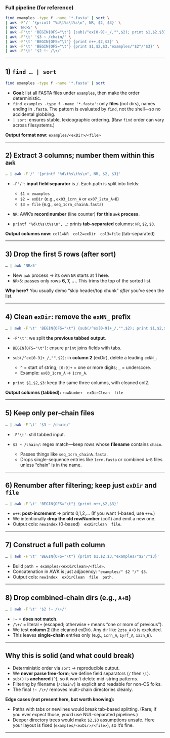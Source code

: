 ### Full pipeline (for reference)

```bash
find examples -type f -name '*.fasta' | sort \
| awk -F'/' '{printf "%d\t%s\t%s\n", NR, $2, $3}' \
| awk 'NR>5' \
| awk -F'\t' 'BEGIN{OFS="\t"} {sub(/^ex[0-9]+_/,"",$2); print $1,$2,$3}' \
| awk -F'\t' '$3 ~ /chain/' \
| awk -F'\t' 'BEGIN{OFS="\t"} {print n++,$2,$3}' \
| awk -F'\t' 'BEGIN{OFS="\t"} {print $1,$2,$3,"examples/"$2"/"$3}' \
| awk -F'\t' '$2 !~ /\+/'
```

---

## 1) `find … | sort`

```bash
find examples -type f -name '*.fasta' | sort
```

* **Goal:** list all FASTA files under `examples`, then make the order deterministic.
* `find examples -type f -name '*.fasta'`: only **files** (not dirs), names ending in `.fasta`. The pattern is evaluated by `find`, not the shell—so no accidental globbing.
* `| sort`: ensures stable, lexicographic ordering. (Raw `find` order can vary across filesystems.)

**Output format now:** `examples/<exDir>/<file>`

---

## 2) Extract 3 columns; number them within this `awk`

```bash
… | awk -F'/' '{printf "%d\t%s\t%s\n", NR, $2, $3}'
```

* `-F'/'`: **input field separator** is `/`. Each path is split into fields:

  * `$1 = examples`
  * `$2 = exDir` (e.g., `ex03_1crn_A` or `ex07_2zta_A+B`)
  * `$3 = file` (e.g., `seq_1crn_chainA.fasta`)
* `NR`: AWK’s **record number** (line counter) **for this `awk` process**.
* `printf "%d\t%s\t%s\n", …`: prints **tab-separated** columns: `NR`, `$2`, `$3`.

**Output columns now:**
`col1=NR` `col2=exDir` `col3=file` (tab-separated)

---

## 3) Drop the first 5 rows (after sort)

```bash
… | awk 'NR>5'
```

* New `awk` process → its own `NR` starts at 1 **here**.
* `NR>5`: passes only rows **6, 7, …**. This trims the top of the sorted list.

**Why here?** You usually demo “skip header/top chunk” *after* you’ve seen the list.

---

## 4) Clean `exDir`: remove the `exNN_` prefix

```bash
… | awk -F'\t' 'BEGIN{OFS="\t"} {sub(/^ex[0-9]+_/,"",$2); print $1,$2,$3}'
```

* `-F'\t'`: we split **the previous tabbed output**.
* `BEGIN{OFS="\t"}`: ensure `print` joins fields with tabs.
* `sub(/^ex[0-9]+_/,"",$2)`: in **column 2** (exDir), delete a leading `exNN_`.

  * `^` = start of string; `[0-9]+` = one or more digits; `_` = underscore.
  * Example: `ex03_1crn_A` → `1crn_A`.
* `print $1,$2,$3`: keep the same three columns, with cleaned col2.

**Output columns (tabbed):** `rowNumber` `exDirClean` `file`

---

## 5) Keep only **per-chain** files

```bash
… | awk -F'\t' '$3 ~ /chain/'
```

* `-F'\t'`: still tabbed input.
* `$3 ~ /chain/`: regex match—keep rows whose **filename** contains `chain`.

  * Passes things like `seq_1crn_chainA.fasta`.
  * Drops single-sequence entries like `1crn.fasta` or combined `A+B` files unless “chain” is in the name.

---

## 6) Renumber after filtering; keep just `exDir` and `file`

```bash
… | awk -F'\t' 'BEGIN{OFS="\t"} {print n++,$2,$3}'
```

* `n++`: **post-increment** → prints 0,1,2,… (If you want 1-based, use `++n`.)
* We intentionally **drop the old rowNumber** (col1) and emit a new one.
* Output cols: `newIndex` (0-based) `exDirClean` `file`.

---

## 7) Construct a full path column

```bash
… | awk -F'\t' 'BEGIN{OFS="\t"} {print $1,$2,$3,"examples/"$2"/"$3}'
```

* Build `path = examples/<exDirClean>/<file>`.
* Concatenation in AWK is just adjacency: `"examples/" $2 "/" $3`.
* Output cols: `newIndex` `exDirClean` `file` `path`.

---

## 8) Drop combined-chain dirs (e.g., `A+B`)

```bash
… | awk -F'\t' '$2 !~ /\+/'
```

* `!~` = **does not match**.
* `/\+/` = literal `+` (escaped; otherwise `+` means “one or more of previous”).
* We test **column 2** (the cleaned exDir). Any dir like `2zta_A+B` is excluded.
* This leaves **single-chain** entries only (e.g., `1crn_A`, `1yrf_A`, `1a3n_B`).

---

## Why this is solid (and what could break)

* Deterministic order via `sort` → reproducible output.
* We **never parse free-form**; we define field separators (`/` then `\t`).
* `sub()` is **anchored** (`^`), so it won’t delete mid-string patterns.
* Filtering by filename (`/chain/`) is explicit and readable for non-CS folks.
* The final `!~ /\+/` removes multi-chain directories cleanly.

**Edge cases (not present here, but worth knowing):**

* Paths with tabs or newlines would break tab-based splitting. (Rare; if you ever expect those, you’d use NUL-separated pipelines.)
* Deeper directory trees would make `$2,$3` assumptions unsafe. Here your layout is fixed (`examples/<exDir>/<file>`), so it’s fine.

---
